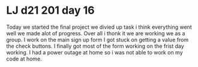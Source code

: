# LJ d21 201 day 16
Today we started the final project we divied up task i think everything went well we made alot of progress. Over all i thonk it we are working we as a group. I work on the main sign up form I got stuck on getting a value from the check buttons. I finally got most of the form working on the frist day working. I had a power outage at home so i was not able to work on my code at home.  
